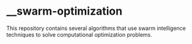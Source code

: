 # __swarm-optimization
This repository contains several algorithms that use swarm intelligence techniques to solve computational optimization problems.
